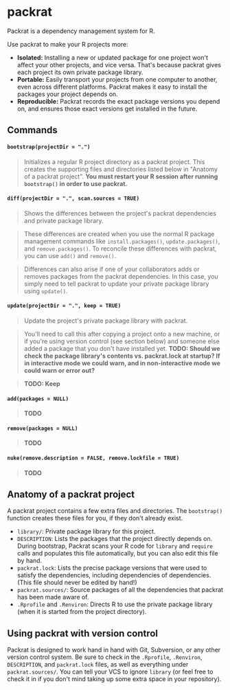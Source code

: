 # packrat

Packrat is a dependency management system for R.

Use packrat to make your R projects more:

* **Isolated:** Installing a new or updated package for one project won't affect your other projects, and vice versa. That's because packrat gives each project its own private package library.
* **Portable:** Easily transport your projects from one computer to another, even across different platforms. Packrat makes it easy to install the packages your project depends on.
* **Reproducible:** Packrat records the exact package versions you depend on, and ensures those exact versions get installed in the future.

## Commands

#### `bootstrap(projectDir = ".")`

> Initializes a regular R project directory as a packrat project. This creates the supporting files and directories listed below in "Anatomy of a packrat project". **You must restart your R session after running `bootstrap()` in order to use packrat.**

#### `diff(projectDir = ".", scan.sources = TRUE)`

> Shows the differences between the project's packrat dependencies and private package library.

> These differences are created when you use the normal R package management commands like `install.packages()`, `update.packages()`, and `remove.packages()`. To reconcile these differences with packrat, you can use `add()` and `remove()`.

> Differences can also arise if one of your collaborators adds or removes packages from the packrat dependencies. In this case, you simply need to tell packrat to update your private package library using `update()`.

#### `update(projectDir = ".", keep = TRUE)`

> Update the project's private package library with packrat.

> You'll need to call this after copying a project onto a new machine, or if you're using version control (see section below) and someone else added a package that you don't have installed yet. **TODO: Should we check the package library's contents vs. packrat.lock at startup? If in interactive mode we could warn, and in non-interactive mode we could warn or error out?**

> **TODO: Keep**

#### `add(packages = NULL)`

> **TODO**
 
#### `remove(packages = NULL)`

> **TODO**

#### `nuke(remove.description = FALSE, remove.lockfile = TRUE)`

> **TODO**

## Anatomy of a packrat project

A packrat project contains a few extra files and directories. The `bootstrap()` function creates these files for you, if they don't already exist.

* `library/`: Private package library for this project.
* `DESCRIPTION`: Lists the packages that the project directly depends on. During bootstrap, Packrat scans your R code for `library` and `require` calls and populates this file automatically, but you can also edit this file by hand.
* `packrat.lock`: Lists the precise package versions that were used to satisfy the dependencies, including dependencies of dependencies. (This file should never be edited by hand!)
* `packrat.sources/`: Source packages of all the dependencies that packrat has been made aware of.
* `.Rprofile` and `.Renviron`: Directs R to use the private package library (when it is started from the project directory).

## Using packrat with version control

Packrat is designed to work hand in hand with Git, Subversion, or any other version control system. Be sure to check in the `.Rprofile`, `.Renviron`, `DESCRIPTION`, and `packrat.lock` files, as well as everything under `packrat.sources/`. You can tell your VCS to ignore `library` (or feel free to check it in if you don't mind taking up some extra space in your repository).
